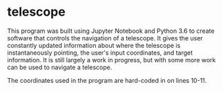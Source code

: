 # telescope

This program was built using Jupyter Notebook and Python 3.6 to create
software that controls the navigation of a telescope.  It gives
the user constantly updated information about where the telescope is
instantaneously pointing, the user's input coordinates, and target
information.  It is still largely a work in progress, but with
some more work can be used to navigate a telescope.

The coordinates used in the program are hard-coded in on lines 10-11.

